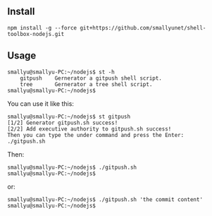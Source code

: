 
## Install

```
npm install -g --force git+https://github.com/smallyunet/shell-toolbox-nodejs.git
```

## Usage

``` shell
smallyu@smallyu-PC:~/nodejs$ st -h
    gitpush    Gernerator a gitpush shell script.
    tree       Gernerator a tree shell script.
smallyu@smallyu-PC:~/nodejs$
```

You can use it like this:

``` shell
smallyu@smallyu-PC:~/nodejs$ st gitpush
[1/2] Generator gitpush.sh success!
[2/2] Add executive authority to gitpush.sh success!
Then you can type the under command and press the Enter:
./gitpush.sh
```

Then:

``` shell
smallyu@smallyu-PC:~/nodejs$ ./gitpush.sh
smallyu@smallyu-PC:~/nodejs$
```

or:

``` shell
smallyu@smallyu-PC:~/nodejs$ ./gitpush.sh 'the commit content'
smallyu@smallyu-PC:~/nodejs$
```
